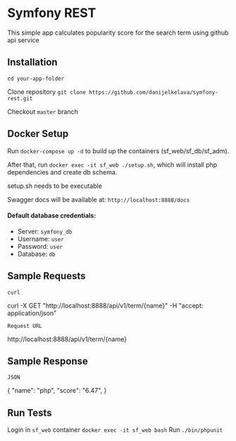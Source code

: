 Symfony REST
===============

This simple app calculates popularity score for the search term using github api service

## Installation

`cd your-app-folder`

Clone repository `git clone https://github.com/danijelkelava/symfony-rest.git`

Checkout `master` branch

## Docker Setup

Run `docker-compose up -d` to build up the containers (sf_web/sf_db/sf_adm).

After that, run `docker exec -it sf_web ./setup.sh`, which will install php dependencies and create db schema.

setup.sh needs to be executable

Swagger docs will be available at: `http://localhost:8888/docs`  

#### Default database credentials:
- Server:  `symfony_db`
- Username: `user`
- Password: `user`
- Database: `db`

## Sample Requests

    curl

curl -X GET "http://localhost:8888/api/v1/term/{name}" -H  "accept: application/json"

    Request URL

http://localhost:8888/api/v1/term/{name}

## Sample Response

    JSON
{
   "name": "php",
   "score": "6.47",
}

## Run Tests
Login in `sf_web` container `docker exec -it sf_web bash`
Run  `./bin/phpunit`




